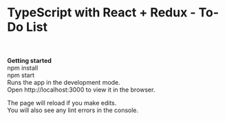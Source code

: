 # TypeScript with React + Redux - To-Do List<br><br>

<strong>Getting started</strong> <br>
npm install <br>
npm start<br>
Runs the app in the development mode.<br>
Open http://localhost:3000 to view it in the browser.<br>

The page will reload if you make edits.<br>
You will also see any lint errors in the console.<br>